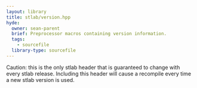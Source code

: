 ```yaml
---
layout: library
title: stlab/version.hpp
hyde:
  owner: sean-parent
  brief: Preprocessor macros containing version information.
  tags:
    - sourcefile
  library-type: sourcefile
---
```


Caution: this is the only stlab header that is guaranteed to change with every stlab release. Including this header will cause a recompile every time a new stlab version is used.
